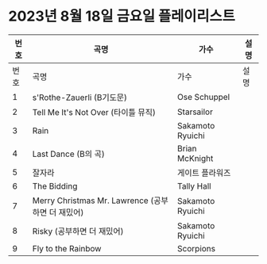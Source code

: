 # 2023년 8월 18일 금요일 플레이리스트

| 번호 | 곡명 | 가수 | 설명 |
|------|------|------|------|
| 번호 | 곡명 | 가수 | 설명 |
| 1 | s'Rothe-Zauerli (B기도문) | Ose Schuppel |  |
| 2 | Tell Me It's Not Over (타이틀 뮤직) | Starsailor |  |
| 3 | Rain | Sakamoto Ryuichi |  |
| 4 | Last Dance (B의 곡) | Brian McKnight |  |
| 5 | 잘자라 | 게이트 플라워즈 |  |
| 6 | The Bidding | Tally Hall |  |
| 7 | Merry Christmas Mr. Lawrence (공부하면 더 재밌어) | Sakamoto Ryuichi |  |
| 8 | Risky (공부하면 더 재밌어) | Sakamoto Ryuichi |  |
| 9 | Fly to the Rainbow | Scorpions |  |
